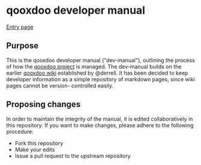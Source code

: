 # qooxdoo developer manual

[Entry page](Home.md)

## Purpose

This is the qooxdoo developer manual ("dev-manual"), outlining the process of
how the [qooxdoo project](http://github.com/qooxdoo/qooxdoo) is managed.
The dev-manual builds on the earlier [qooxdoo wiki](http://github.com/qooxdoo/qooxdoo/wiki)
established by @derrell. It has been decided to keep developer information as
a simple repository of markdown pages, since wiki pages cannot be version-
controlled easily.

## Proposing changes

In order to maintain the integrity of the manual, it is edited collaboratively
in this repository. If you want to make changes, please adhere to the following
procedure:

- Fork this repository
- Make your edits
- Issue a pull request to the upstream repository
